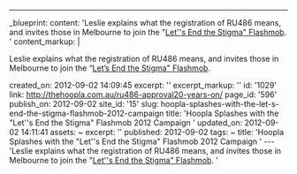 ---
_blueprint:
  content: 'Leslie explains what the registration of RU486 means, and invites those
    in Melbourne to join the "[Let''s End the Stigma" Flashmob](http://www.reproductivechoiceaustralia.org.au/flashmob). '
  content_markup: |
    <p>Leslie explains what the registration of RU486 means, and invites those in Melbourne to join the &ldquo;<a href="http://www.reproductivechoiceaustralia.org.au/flashmob">Let&rsquo;s End the Stigma" Flashmob</a>.</p>
  created_on: 2012-09-02 14:09:45
  excerpt: ''
  excerpt_markup: ''
  id: '1029'
  link: http://thehoopla.com.au/ru486-approval20-years-on/
  page_id: '596'
  publish_on: 2012-09-02
  site_id: '15'
  slug: hoopla-splashes-with-the-let-s-end-the-stigma-flashmob-2012-campaign
  title: 'Hoopla Splashes with the "Let''s End the Stigma" Flashmob 2012 Campaign '
  updated_on: 2012-09-02 14:11:41
assets: ~
excerpt: ''
published: 2012-09-02
tags: ~
title: 'Hoopla Splashes with the "Let''s End the Stigma" Flashmob 2012 Campaign '
--- 'Leslie explains what the registration of RU486 means, and invites those in Melbourne
  to join the "[Let''s End the Stigma" Flashmob](http://www.reproductivechoiceaustralia.org.au/flashmob). '
